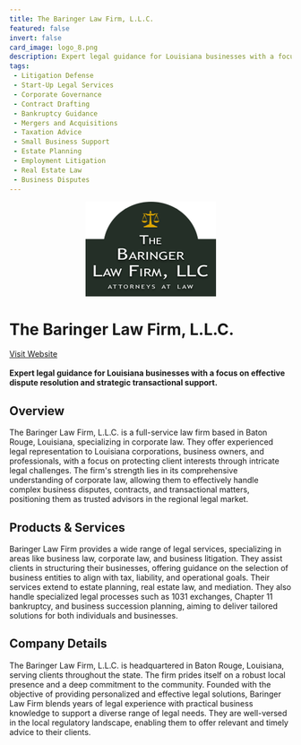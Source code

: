 ```yaml
---
title: The Baringer Law Firm, L.L.C.
featured: false
invert: false
card_image: logo_8.png
description: Expert legal guidance for Louisiana businesses with a focus on effective dispute resolution and strategic transactional support.
tags: 
 - Litigation Defense
 - Start-Up Legal Services
 - Corporate Governance
 - Contract Drafting
 - Bankruptcy Guidance
 - Mergers and Acquisitions
 - Taxation Advice
 - Small Business Support
 - Estate Planning
 - Employment Litigation
 - Real Estate Law
 - Business Disputes
---
```


<div align="center">
<a href="https://www.baringerlawfirm.com/baton-rouge-corporate-lawyer/">
<img src="logo_8.png" alt="Logo" style="min-width: 200px; max-width: 600px; height: auto;" >
</a>
</div>

# The Baringer Law Firm, L.L.C.
<a href="https://www.baringerlawfirm.com/baton-rouge-corporate-lawyer/">Visit Website</a>
<br>
<br>
**Expert legal guidance for Louisiana businesses with a focus on effective dispute resolution and strategic transactional support.**

## Overview
The Baringer Law Firm, L.L.C. is a full-service law firm based in Baton Rouge, Louisiana, specializing in corporate law. They offer experienced legal representation to Louisiana corporations, business owners, and professionals, with a focus on protecting client interests through intricate legal challenges. The firm's strength lies in its comprehensive understanding of corporate law, allowing them to effectively handle complex business disputes, contracts, and transactional matters, positioning them as trusted advisors in the regional legal market.
## Products & Services 
Baringer Law Firm provides a wide range of legal services, specializing in areas like business law, corporate law, and business litigation. They assist clients in structuring their businesses, offering guidance on the selection of business entities to align with tax, liability, and operational goals. Their services extend to estate planning, real estate law, and mediation. They also handle specialized legal processes such as 1031 exchanges, Chapter 11 bankruptcy, and business succession planning, aiming to deliver tailored solutions for both individuals and businesses.
## Company Details 
The Baringer Law Firm, L.L.C. is headquartered in Baton Rouge, Louisiana, serving clients throughout the state. The firm prides itself on a robust local presence and a deep commitment to the community. Founded with the objective of providing personalized and effective legal solutions, Baringer Law Firm blends years of legal experience with practical business knowledge to support a diverse range of legal needs. They are well-versed in the local regulatory landscape, enabling them to offer relevant and timely advice to their clients.

